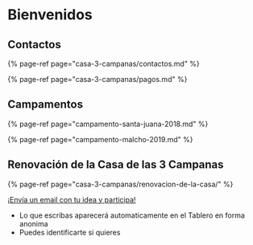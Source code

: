 # Bienvenidos

## Contactos

{% page-ref page="casa-3-campanas/contactos.md" %}

{% page-ref page="casa-3-campanas/pagos.md" %}

## Campamentos

{% page-ref page="campamento-santa-juana-2018.md" %}

{% page-ref page="campamento-malcho-2019.md" %}

## Renovación de la Casa de las 3 Campanas

{% page-ref page="casa-3-campanas/renovacion-de-la-casa/" %}

[¡Envía un email con tu idea y participa!](mailto:3campanas+02wavswvpksqnrk3vx6j@boards.trello.com)

* Lo que escribas aparecerá automaticamente en el Tablero en forma anonima
* Puedes identificarte si quieres

